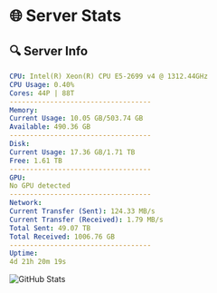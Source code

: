 # 🌐 Server Stats
## 🔍 Server Info
```yaml
CPU: Intel(R) Xeon(R) CPU E5-2699 v4 @ 1312.44GHz
CPU Usage: 0.40%
Cores: 44P | 88T
-----------------------------------
Memory:
Current Usage: 10.05 GB/503.74 GB
Available: 490.36 GB
-----------------------------------
Disk:
Current Usage: 17.36 GB/1.71 TB
Free: 1.61 TB
-----------------------------------
GPU:
No GPU detected
-----------------------------------
Network:
Current Transfer (Sent): 124.33 MB/s
Current Transfer (Received): 1.79 MB/s
Total Sent: 49.07 TB
Total Received: 1006.76 GB
-----------------------------------
Uptime:
4d 21h 20m 19s
```
![GitHub Stats](https://img.shields.io/badge/Updated-2025-02-12_20:03:37-blue)